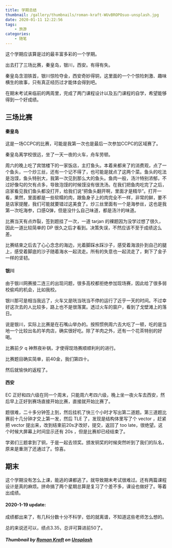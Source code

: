 ```yaml
---
title: 学期总结
thumbnail: /gallery/thumbnails/roman-kraft-WUvBROPOsuo-unsplash.jpg
date: 2020-01-11 12:22:56
tags: 
    - 旅游
categories: 
    - 随笔
---
```


这个学期应该算是过的最丰富多彩的一个学期。

<!--more-->

出去打了三场比赛，秦皇岛，银川，西安。有得有失。

秦皇岛含泪铁首，银川惊险夺金，西安奇妙得铜，这里面的一个个惊险刺激、趣味横生的故事，只有真正经历过才能体会得到吧。

在期末考试来临前的两周里，完成了两门课程设计以及五门课程的自学，希望能够得到一个好成绩。

## 三场比赛

#### 秦皇岛

这是一场CCPC的比赛，可能是我第一次也是最后一次参加CCPC的区域赛了。

秦皇岛离学校很远，坐了一天一夜的火车，舟车劳顿。

周六的晚上吃了宾馆楼下的一家饭店，主打鱼头。本着来都来了的消费观，点了一个鱼头，一个炒三丝，还有一个记不得了，也可能是就点了这两个菜。鱼头的吃法是泡馍，鱼头特别大，我第一次见到那么大的鱼头。鱼肉一般，汤汁特别浓郁，不过好像勾的欠有点多，导致泡馍的时候馍没有很洗汤。在我们把鱼肉吃完了之后，店家看见我们鱼头都没打开，给我们说“把鱼头翻开啊，里面才是精华”。打开一看，果然，里面都是一些软糯的肉，跟鱼身子上的肉完全不一样，非常的鲜，要不是店家提醒，我们可能就要错过这美食了。炒三丝里面有一个是海参丝，这也是我第一次吃海参，口感Q弹，但是没什么自己味道，都是汤汁的味道。

比赛当天有点炸裂，签到题挂了一次，一道 tarjan 的裸题因为没学过想了很久，因此一道比较简单的 DP 很久之后才看到。决策失误，不然应该不至于成绩这么差。

比赛结束之后去了心心念念的海边，光着脚踩水踩沙子，感受着海浪扑到自己的腿上，感受着脚底的沙子随着海水一起流走。所有的失意也一起流走了，剩下了金子一样的坚韧。

#### 银川

由于银川网赛接二连三的出现问题，很多高校都拒绝参加现场赛，因此给了很多弱校偷鸡的机会，比如我校。

银川那可是相当我远了，火车又是咣当咣当不停的运行了近乎一天的时间。不过幸好这次去的人比较多，路上也不是很落寞。透过火车的窗户，看到了戈壁滩上的落日。

说是银川，实际上比赛是在石嘴山举办的。按照惯例周六去大吃了一顿，吃的是当地一个比较出名的羊肉店，确实很好吃。除了羊肉之外，还有一个花茶特别的好喝。

比赛前夕 q 神熬夜补锅，才使得现场赛顺顺利利的进行。

比赛题目确实简单，前40金，我们第四十。

然后就愉快的返程了。

#### 西安

EC 正好和四六级在同一个周末，只能周六考四六级，晚上坐一夜火车去西安，然后早上正好到赛场直接开始比赛，直接就开始比赛了。

题很难，二十多分钟签上到，然后挂机了快三个小时才写出第二道题。第三道题比赛前十几分钟才交上第一发，然后 TLE 了，发现是结构体里写了个 vector ，赶紧把 vector 提出来，改到结束前20s才改好，提交，返回了 too late，很绝望。这个时候大屏幕上时间显示还有 20s ，但是比赛却已经结束了。

学弟们三题拿到了铜，于是一起去领奖。颁发铜奖的时候突然听到了我们的队名，原来是重测了还通过了。惊喜。

## 期末

这个学期没有怎么上课，能逃的课都逃了。就导致期末考试很难过。还有两篇课程设计是真的麻烦。拼命搞了两个星期总算是复习了个差不多，课设也做好了。等着出成绩。

#### 2020-1-19 update:

成绩都出来了，有几科分数十分不科学，低的就离谱，不知道这些老师怎么想的。

总的来说还可以，绩点3.35，总评可算进前50了。

##### Thumbnail by [Roman Kraft](https://unsplash.com/@romankraft?utm_source=unsplash&utm_medium=referral&utm_content=creditCopyText) on [Unsplash](https://unsplash.com/s/photos/information?utm_source=unsplash&utm_medium=referral&utm_content=creditCopyText)